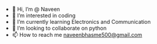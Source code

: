 - 👋 Hi, I’m @ Naveen
- 👀 I’m interested in  coding
- 🌱 I’m currently learning Electronics and Communication
- 💞️ I’m looking to collaborate on python
- 📫 How to reach me naveenbhasme500@gmail.com

<!---
Naveen191995/Naveen191995 is a ✨ special ✨ repository because its `README.md` (this file) appears on your GitHub profile.
You can click the Preview link to take a look at your changes.
--->
